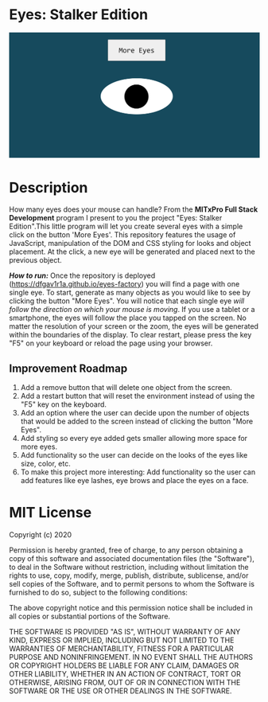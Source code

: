 # Eyes: Stalker Edition

<img src="./eyes-sample.png">

# Description

How many eyes does your mouse can handle? From the **MITxPro Full Stack Development** program I present to you the project "Eyes: Stalker Edition".This little program will let you create several eyes with a simple click on the button 'More Eyes'. This repository features the usage of JavaScript, manipulation of the DOM and CSS styling for looks and object placement. At the click, a new eye will be generated and placed next to the previous object. 

***How to run:*** Once the repository is deployed (https://dfgav1r1a.github.io/eyes-factory) you will find a page with one single eye. To start, generate as many objects as you would like to see by clicking the button "More Eyes". You will notice that each single eye *will follow the direction on which your mouse is moving*. If you use a tablet or a smartphone, the eyes will follow the place you tapped on the screen. No matter the resolution of your screen or the zoom, the eyes will be generated within the boundaries of the display. To clear restart, please press the key "F5" on your keyboard or reload the page using your browser.

## Improvement Roadmap

1. Add a remove button that will delete one object from the screen.
2. Add a restart button that will reset the environment instead of using the "F5" key on the keyboard.
3. Add an option where the user can decide upon the number of objects that would be added to the screen instead of clicking the button "More Eyes".
4. Add styling so every eye added gets smaller allowing more space for more eyes.
5. Add functionality so the user can decide on the looks of the eyes like size, color, etc.
6. To make this project more interesting: Add functionality so the user can add features like eye lashes, eye brows and place the eyes on a face.

# MIT License

Copyright (c) 2020

Permission is hereby granted, free of charge, to any person obtaining a copy
of this software and associated documentation files (the "Software"), to deal
in the Software without restriction, including without limitation the rights
to use, copy, modify, merge, publish, distribute, sublicense, and/or sell
copies of the Software, and to permit persons to whom the Software is
furnished to do so, subject to the following conditions:

The above copyright notice and this permission notice shall be included in all
copies or substantial portions of the Software.

THE SOFTWARE IS PROVIDED "AS IS", WITHOUT WARRANTY OF ANY KIND, EXPRESS OR
IMPLIED, INCLUDING BUT NOT LIMITED TO THE WARRANTIES OF MERCHANTABILITY,
FITNESS FOR A PARTICULAR PURPOSE AND NONINFRINGEMENT. IN NO EVENT SHALL THE
AUTHORS OR COPYRIGHT HOLDERS BE LIABLE FOR ANY CLAIM, DAMAGES OR OTHER
LIABILITY, WHETHER IN AN ACTION OF CONTRACT, TORT OR OTHERWISE, ARISING FROM,
OUT OF OR IN CONNECTION WITH THE SOFTWARE OR THE USE OR OTHER DEALINGS IN THE
SOFTWARE.
